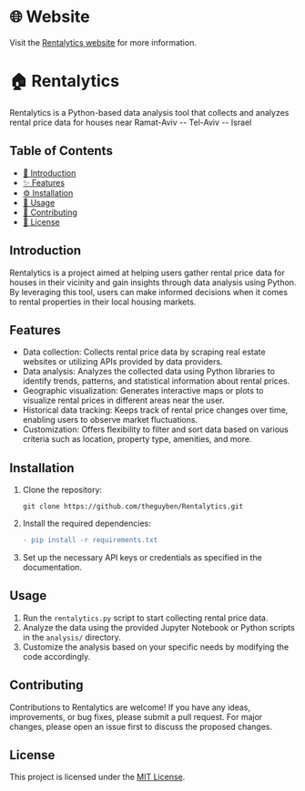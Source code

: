 # 🌐 Website

Visit the [Rentalytics website](https://guy-ben-yosef.github.io/Rentalytics/) for more information.

# 🏠 Rentalytics

Rentalytics is a Python-based data analysis tool that collects and analyzes rental price data for houses near Ramat-Aviv -- Tel-Aviv -- Israel

## Table of Contents
- [👋 Introduction](#introduction)
- [✨ Features](#features)
- [⚙️ Installation](#installation)
- [🔧 Usage](#usage)
- [🤝 Contributing](#contributing)
- [📄 License](#license)

## Introduction
Rentalytics is a project aimed at helping users gather rental price data for houses in their vicinity and gain insights through data analysis using Python. By leveraging this tool, users can make informed decisions when it comes to rental properties in their local housing markets.

## Features
- Data collection: Collects rental price data by scraping real estate websites or utilizing APIs provided by data providers.
- Data analysis: Analyzes the collected data using Python libraries to identify trends, patterns, and statistical information about rental prices.
- Geographic visualization: Generates interactive maps or plots to visualize rental prices in different areas near the user.
- Historical data tracking: Keeps track of rental price changes over time, enabling users to observe market fluctuations.
- Customization: Offers flexibility to filter and sort data based on various criteria such as location, property type, amenities, and more.

## Installation
1. Clone the repository:
   ```
   git clone https://github.com/theguyben/Rentalytics.git
   ```
2. Install the required dependencies:
   ```diff
   - pip install -r requirements.txt
   ```
3. Set up the necessary API keys or credentials as specified in the documentation.

## Usage
1. Run the `rentalytics.py` script to start collecting rental price data.
2. Analyze the data using the provided Jupyter Notebook or Python scripts in the `analysis/` directory.
3. Customize the analysis based on your specific needs by modifying the code accordingly.

## Contributing
Contributions to Rentalytics are welcome! If you have any ideas, improvements, or bug fixes, please submit a pull request. For major changes, please open an issue first to discuss the proposed changes.

## License
This project is licensed under the [MIT License](LICENSE).
